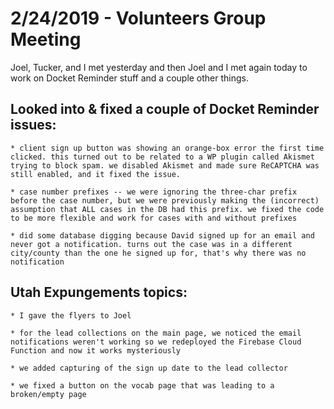 # 2/24/2019 - Volunteers Group Meeting

Joel, Tucker, and I met yesterday and then Joel and I met again today to work on Docket Reminder stuff and a couple other things. 

## Looked into & fixed a couple of Docket Reminder issues:

    * client sign up button was showing an orange-box error the first time clicked. this turned out to be related to a WP plugin called Akismet trying to block spam. we disabled Akismet and made sure ReCAPTCHA was still enabled, and it fixed the issue.

    * case number prefixes -- we were ignoring the three-char prefix before the case number, but we were previously making the (incorrect) assumption that ALL cases in the DB had this prefix. we fixed the code to be more flexible and work for cases with and without prefixes

    * did some database digging because David signed up for an email and never got a notification. turns out the case was in a different city/county than the one he signed up for, that's why there was no notification

## Utah Expungements topics:

    * I gave the flyers to Joel

    * for the lead collections on the main page, we noticed the email notifications weren't working so we redeployed the Firebase Cloud Function and now it works mysteriously

    * we added capturing of the sign up date to the lead collector

    * we fixed a button on the vocab page that was leading to a broken/empty page